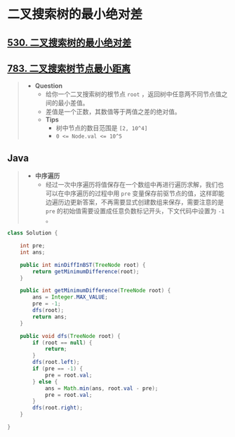 # 二叉搜索树的最小绝对差

## [530. 二叉搜索树的最小绝对差](https://leetcode.cn/problems/minimum-absolute-difference-in-bst/)

## [783. 二叉搜索树节点最小距离](https://leetcode.cn/problems/minimum-distance-between-bst-nodes/)

> - **Question**
>   - 给你一个二叉搜索树的根节点 `root` ，返回树中任意两不同节点值之间的最小差值。
>   - 差值是一个正数，其数值等于两值之差的绝对值。
>   - **Tips**
>     - 树中节点的数目范围是 `[2, 10^4]`
>     - `0 <= Node.val <= 10^5`

## Java

> - **中序遍历**
>   - 经过一次中序遍历将值保存在一个数组中再进行遍历求解，我们也可以在中序遍历的过程中用 `pre` 变量保存前驱节点的值，这样即能边遍历边更新答案，不再需要显式创建数组来保存，需要注意的是 `pre` 的初始值需要设置成任意负数标记开头，下文代码中设置为 `-1` 。

```java
class Solution {

    int pre;
    int ans;

    public int minDiffInBST(TreeNode root) {
        return getMinimumDifference(root);
    }

    public int getMinimumDifference(TreeNode root) {
        ans = Integer.MAX_VALUE;
        pre = -1;
        dfs(root);
        return ans;
    }

    public void dfs(TreeNode root) {
        if (root == null) {
            return;
        }
        dfs(root.left);
        if (pre == -1) {
            pre = root.val;
        } else {
            ans = Math.min(ans, root.val - pre);
            pre = root.val;
        }
        dfs(root.right);
    }

}
```
